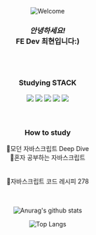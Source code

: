 <div align="center">
  <img src="https://github.com/fnky/fnky/raw/fnky/img/welcome-fire.gif" alt="Welcome" align="center"> <br>
  <i><h3>안녕하세요!</i><br>FE Dev 최현입니다:)</h3> <br><br>
  <h3>Studying STACK</h3>
  <img src="https://img.shields.io/badge/html5-E34F26?style=for-the-badge&logo=html5&logoColor=white"> <img src="https://img.shields.io/badge/css3-1572B6?style=for-the-badge&logo=css3&logoColor=white"> <img src="https://img.shields.io/badge/javascript-F7DF1E?style=for-the-badge&logo=javascript&logoColor=white"> <img src="https://img.shields.io/badge/react-61DAFB?style=for-the-badge&logo=react&logoColor=white"> <img src="https://img.shields.io/badge/figma-F24E1E?style=for-the-badge&logo=figma&logoColor=white"> <br><br><br>

  <h3>How to study</h3>
  <span>📕모던 자바스크립트 Deep Dive</span><br>
  <span>📕혼자 공부하는 자바스크립트</span><br><br><br>
  <span>📕자바스크립트 코드 레시피 278</span><br><br><br>

</div> 

<div align="center">
  
  ![Anurag's github stats](https://github-readme-stats.vercel.app/api?username=9alexxxian4&show_icons=true&theme=shadow_red) <br>
</div>

<div align="center">
  
  ![Top Langs](https://github-readme-stats.vercel.app/api/top-langs/?username=9alexxxian4&layout=compact&theme=shadow_red)
</div>
